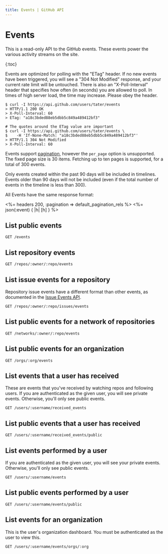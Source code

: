```yaml
---
title: Events | GitHub API
---
```


# Events

This is a read-only API to the GitHub events. These events power the
various activity streams on the site.

{:toc}

Events are optimized for polling with the "ETag" header.  If no new events have
been triggered, you will see a "304 Not Modified" response, and your current
rate limit will be untouched.  There is also an "X-Poll-Interval" header that
specifies how often (in seconds) you are allowed to poll.  In times of high
server load, the time may increase.  Please obey the header.

``` command-line
$ curl -I https://api.github.com/users/tater/events
> HTTP/1.1 200 OK
> X-Poll-Interval: 60
> ETag: "a18c3bded88eb5dbb5c849a489412bf3"

# The quotes around the ETag value are important
$ curl -I https://api.github.com/users/tater/events \
$    -H 'If-None-Match: "a18c3bded88eb5dbb5c849a489412bf3"'
> HTTP/1.1 304 Not Modified
> X-Poll-Interval: 60
```

Events support [pagination](/v3/#pagination),
however the `per_page` option is unsupported. The fixed page size is 30 items.
Fetching up to ten pages is supported, for a total of 300 events.

Only events created within the past 90 days will be included in timelines. Events
older than 90 days will not be included (even if the total number of events
in the timeline is less than 300).

All Events have the same response format:

<%= headers 200, :pagination => default_pagination_rels %>
<%= json(:event) { |h| [h] } %>

## List public events

    GET /events

## List repository events

    GET /repos/:owner/:repo/events

## List issue events for a repository

Repository issue events have a different format than other events,
as documented in the [Issue Events API](https://developer.github.com/v3/issues/events/).

    GET /repos/:owner/:repo/issues/events

## List public events for a network of repositories

    GET /networks/:owner/:repo/events

## List public events for an organization

    GET /orgs/:org/events

## List events that a user has received

These are events that you've received by watching repos and following
users.  If you are authenticated as the given user, you will see private
events.  Otherwise, you'll only see public events.

    GET /users/:username/received_events

## List public events that a user has received

    GET /users/:username/received_events/public

## List events performed by a user

If you are authenticated as the given user, you will see your private
events.  Otherwise, you'll only see public events.

    GET /users/:username/events

## List public events performed by a user

    GET /users/:username/events/public

## List events for an organization

This is the user's organization dashboard.  You must be authenticated as
the user to view this.

    GET /users/:username/events/orgs/:org
